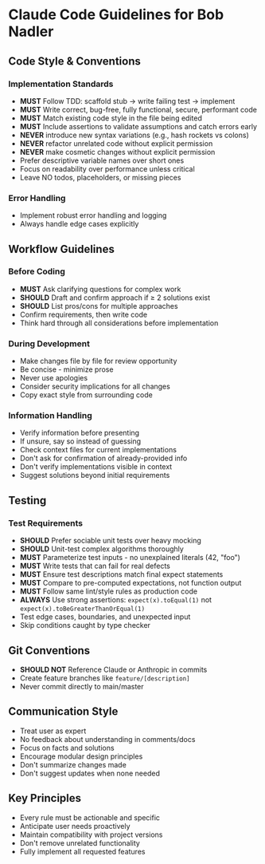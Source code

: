 # Claude Code Guidelines for Bob Nadler

## Code Style & Conventions

### Implementation Standards
- **MUST** Follow TDD: scaffold stub → write failing test → implement
- **MUST** Write correct, bug-free, fully functional, secure, performant code
- **MUST** Match existing code style in the file being edited
- **MUST** Include assertions to validate assumptions and catch errors early
- **NEVER** introduce new syntax variations (e.g., hash rockets vs colons)
- **NEVER** refactor unrelated code without explicit permission
- **NEVER** make cosmetic changes without explicit permission
- Prefer descriptive variable names over short ones
- Focus on readability over performance unless critical
- Leave NO todos, placeholders, or missing pieces

### Error Handling
- Implement robust error handling and logging
- Always handle edge cases explicitly

## Workflow Guidelines

### Before Coding
- **MUST** Ask clarifying questions for complex work
- **SHOULD** Draft and confirm approach if ≥ 2 solutions exist
- **SHOULD** List pros/cons for multiple approaches
- Confirm requirements, then write code
- Think hard through all considerations before implementation

### During Development
- Make changes file by file for review opportunity
- Be concise - minimize prose
- Never use apologies
- Consider security implications for all changes
- Copy exact style from surrounding code

### Information Handling
- Verify information before presenting
- If unsure, say so instead of guessing
- Check context files for current implementations
- Don't ask for confirmation of already-provided info
- Don't verify implementations visible in context
- Suggest solutions beyond initial requirements

## Testing

### Test Requirements
- **SHOULD** Prefer sociable unit tests over heavy mocking
- **SHOULD** Unit-test complex algorithms thoroughly
- **MUST** Parameterize test inputs - no unexplained literals (42, "foo")
- **MUST** Write tests that can fail for real defects
- **MUST** Ensure test descriptions match final expect statements
- **MUST** Compare to pre-computed expectations, not function output
- **MUST** Follow same lint/style rules as production code
- **ALWAYS** Use strong assertions: `expect(x).toEqual(1)` not `expect(x).toBeGreaterThanOrEqual(1)`
- Test edge cases, boundaries, and unexpected input
- Skip conditions caught by type checker

## Git Conventions
- **SHOULD NOT** Reference Claude or Anthropic in commits
- Create feature branches like `feature/[description]`
- Never commit directly to main/master

## Communication Style
- Treat user as expert
- No feedback about understanding in comments/docs
- Focus on facts and solutions
- Encourage modular design principles
- Don't summarize changes made
- Don't suggest updates when none needed

## Key Principles
- Every rule must be actionable and specific
- Anticipate user needs proactively
- Maintain compatibility with project versions
- Don't remove unrelated functionality
- Fully implement all requested features
